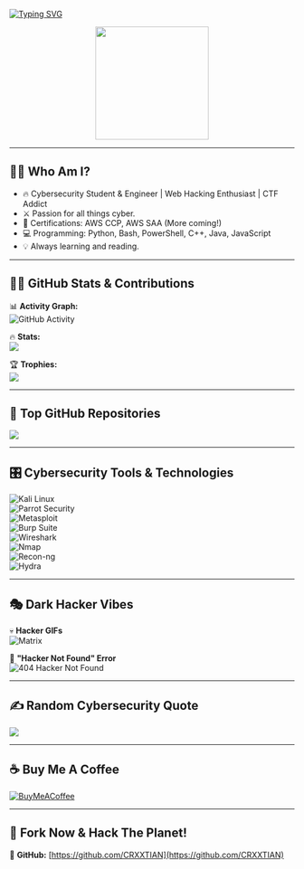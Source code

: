 
[![Typing SVG](https://readme-typing-svg.herokuapp.com?font=Fira+Code&size=20&pause=1000&color=F70000&width=600&lines=Cybersecurity+Engineer;Red+Teamer+%7C+OSINT+Investigator;Exploit+Development+%7C+Threat+Hunting)](https://git.io/typing-svg)

<p align="center">
  <img src="https://media.giphy.com/media/JIX9t2j0ZTN9S/giphy.gif" width="200px">
</p>

---

## 👨‍💻 **Who Am I?**
- 🔥 Cybersecurity Student & Engineer | Web Hacking Enthusiast | CTF Addict  
- ⚔️ Passion for all things cyber.  
- 📜 Certifications: AWS CCP, AWS SAA (More coming!)  
- 💻 Programming: Python, Bash, PowerShell, C++, Java, JavaScript  
- 💡 Always learning and reading.  

---

## 🏴‍☠️ **GitHub Stats & Contributions**
📊 **Activity Graph:**  
![GitHub Activity](https://github-readme-activity-graph.vercel.app/graph?username=CRXXTIAN&theme=dracula)  

🔥 **Stats:**  
![](https://github-readme-stats.vercel.app/api?username=CRXXTIAN&theme=tokyonight&hide_border=false&include_all_commits=true&count_private=true)  

🏆 **Trophies:**  
![](https://github-profile-trophy.vercel.app/?username=CRXXTIAN&theme=tokyonight&no-frame=false&no-bg=false&margin-w=4)  

---

## 📡 **Top GitHub Repositories**
![](https://github-contributor-stats.vercel.app/api?username=CRXXTIAN&limit=5&theme=tokyonight&combine_all_yearly_contributions=true)  

---

## 🎛 **Cybersecurity Tools & Technologies**
![Kali Linux](https://img.shields.io/badge/Kali-Linux-%23575757.svg?style=for-the-badge&logo=kalilinux&logoColor=white)  
![Parrot Security](https://img.shields.io/badge/Parrot-Security-%2300a884.svg?style=for-the-badge&logo=parrotlinux&logoColor=white)  
![Metasploit](https://img.shields.io/badge/Metasploit-Framework-%23e74c3c.svg?style=for-the-badge&logo=metasploit&logoColor=white)  
![Burp Suite](https://img.shields.io/badge/Burp-Suite-%23FF6C37.svg?style=for-the-badge&logo=burp-suite&logoColor=white)  
![Wireshark](https://img.shields.io/badge/Wireshark-Network%20Analysis-%23007ACC.svg?style=for-the-badge&logo=wireshark&logoColor=white)  
![Nmap](https://img.shields.io/badge/Nmap-Scanner-%23green.svg?style=for-the-badge&logo=nmap&logoColor=white)  
![Recon-ng](https://img.shields.io/badge/Recon--ng-OSINT-blue?style=for-the-badge)  
![Hydra](https://img.shields.io/badge/Hydra-Password%20Cracking-red?style=for-the-badge)  

---

## 🎭 **Dark Hacker Vibes**
💀 **Hacker GIFs**  
![Matrix](https://media.giphy.com/media/l0HlNQ03J5JxX6lva/giphy.gif)  

🚨 **"Hacker Not Found" Error**  
![404 Hacker Not Found](https://user-images.githubusercontent.com/6877780/118053529-e31e7100-b345-11eb-900b-4f07e35b15eb.gif)  

---

## ✍️ **Random Cybersecurity Quote**
![](https://quotes-github-readme.vercel.app/api?type=horizontal&theme=radical)  

---

## ☕ **Buy Me A Coffee**
[![BuyMeACoffee](https://img.shields.io/badge/Buy%20Me%20a%20Coffee-ffdd00?style=for-the-badge&logo=buy-me-a-coffee&logoColor=black)](https://buymeacoffee.com/CRXXTIAN)  

---

## 🚀 **Fork Now & Hack The Planet!**
🔗 **GitHub:** [https://github.com/CRXXTIAN](https://github.com/CRXXTIAN)  
